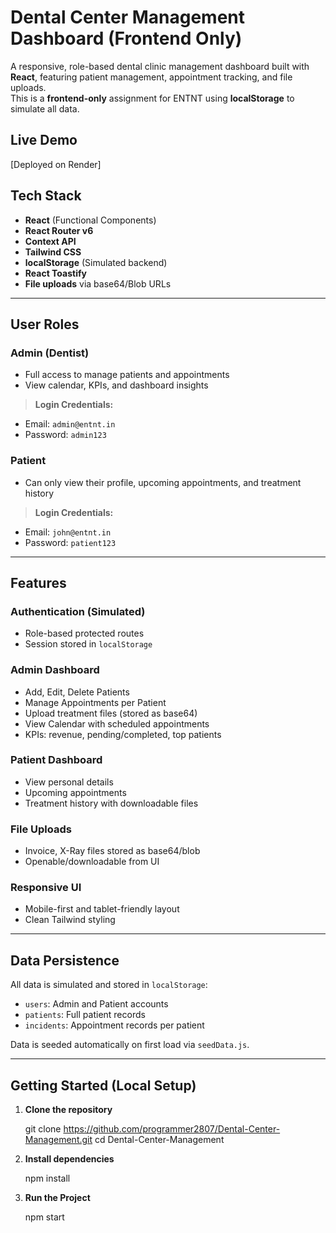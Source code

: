 #  Dental Center Management Dashboard (Frontend Only)

A responsive, role-based dental clinic management dashboard built with **React**, featuring patient management, appointment tracking, and file uploads.  
This is a **frontend-only** assignment for ENTNT using **localStorage** to simulate all data.

##  Live Demo

 [Deployed on Render] 

##  Tech Stack

- **React** (Functional Components)
- **React Router v6**
- **Context API**
- **Tailwind CSS**
- **localStorage** (Simulated backend)
- **React Toastify**
- **File uploads** via base64/Blob URLs

---

## User Roles

### Admin (Dentist)

- Full access to manage patients and appointments
- View calendar, KPIs, and dashboard insights

> **Login Credentials:**
- Email: `admin@entnt.in`
- Password: `admin123`

###  Patient

- Can only view their profile, upcoming appointments, and treatment history

> **Login Credentials:**
- Email: `john@entnt.in`
- Password: `patient123`

---

##  Features

###  Authentication (Simulated)
- Role-based protected routes
- Session stored in `localStorage`

###  Admin Dashboard
- Add, Edit, Delete Patients
- Manage Appointments per Patient
- Upload treatment files (stored as base64)
- View Calendar with scheduled appointments
- KPIs: revenue, pending/completed, top patients

###  Patient Dashboard
- View personal details
- Upcoming appointments
- Treatment history with downloadable files

###  File Uploads
- Invoice, X-Ray files stored as base64/blob
- Openable/downloadable from UI

###  Responsive UI
- Mobile-first and tablet-friendly layout
- Clean Tailwind styling

---

##  Data Persistence

All data is simulated and stored in `localStorage`:
- `users`: Admin and Patient accounts
- `patients`: Full patient records
- `incidents`: Appointment records per patient

Data is seeded automatically on first load via `seedData.js`.

---

##  Getting Started (Local Setup)

1. **Clone the repository**

   git clone https://github.com/programmer2807/Dental-Center-Management.git
   cd Dental-Center-Management

2. **Install dependencies**

   npm install

3. **Run the Project**

    npm start

